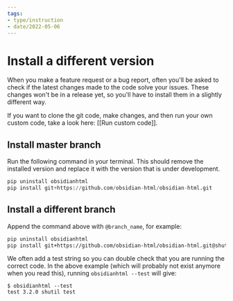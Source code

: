 ```yaml
---
tags:
- type/instruction
- date/2022-05-06
---
```


# Install a different version
When you make a feature request or a bug report, often you'll be asked to check if the latest changes made to the code solve your issues.  These changes won't be in a release yet, so you'll have to install them in a slightly different way.

If you want to clone the git code, make changes, and then run your own custom code, take a look here: [[Run custom code]].

## Install master branch
Run the following command in your terminal. This should remove the installed version and replace it with the version that is under development.

```python
pip uninstall obsidianhtml
pip install git+https://github.com/obsidian-html/obsidian-html.git
```

## Install a different branch
Append the command above with `@branch_name`, for example:
``` bash
pip uninstall obsidianhtml
pip install git+https://github.com/obsidian-html/obsidian-html.git@shutil_test
```

We often add a test string so you can double check that you are running the correct code. In the above example (which will probably not exist anymore when you read this), running `obsidianhtml --test` will give:
```
$ obsidianhtml --test                                                                                                                                   
test 3.2.0 shutil test
```
